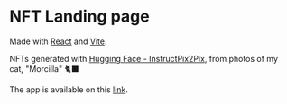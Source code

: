 # NFT Landing page

Made with [React](https://react.dev) and [Vite](https://vitejs.dev).

NFTs generated with [Hugging Face - InstructPix2Pix](https://huggingface.co/spaces/timbrooks/instruct-pix2pix), from photos of my cat, "Morcilla" 🐈‍⬛

The app is available on this [link](https://nft-landing-page-solllull.vercel.app/).
